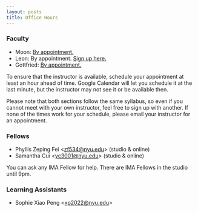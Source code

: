 ```yaml
---
layout: posts
title: Office Hours
---
```


### Faculty

* Moon: [By appointment.](jh.moon@nyu.edu)
* Leon: By appointment. [Sign up here.](https://calendar.google.com/calendar/u/0/selfsched?sstoken=UUE0X1AyMVlCNnpyfGRlZmF1bHR8ZTBmYjk2MTcyMjZkZmUwMzhjYTllN2IxMzlkMmQ4MTU)
* Gottfried: [By appointment.](gh2267@nyu.edu)

To ensure that the instructor is available, schedule your appointment at least
an hour ahead of time. Google Calendar will let you schedule it at the last
minute, but the instructor may not see it or be available then.

Please note that both sections follow the same syllabus, so even if you
cannot meet with your own instructor, feel free to sign up with another. If none
of the times work for your schedule, please email your instructor for an
appointment.

### Fellows

* Phyllis Zeping Fei &lt;<zf534@nyu.edu>&gt; (studio & online)
* Samantha Cui &lt;<yc3001@nyu.edu>&gt; (studio & online)

You can ask any IMA Fellow for help. There are IMA Fellows in the studio until 9pm.

### Learning Assistants

* Sophie Xiao Peng &lt;<xp2022@nyu.edu>&gt;
